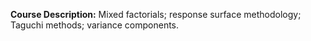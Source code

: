 **Course Description:** Mixed factorials; response surface methodology; Taguchi methods; variance components.